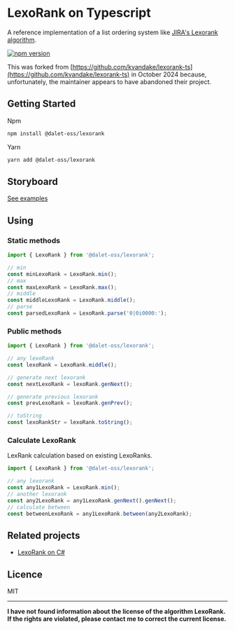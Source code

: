 # LexoRank on Typescript
A reference implementation of a list ordering system like [JIRA's Lexorank algorithm](https://www.youtube.com/watch?v=OjQv9xMoFbg).

[![npm version](https://badge.fury.io/js/@dalet-oss%2Flexorank.svg)](https://badge.fury.io/js/@dalet-oss%2Flexorank)

This was forked from [https://github.com/kvandake/lexorank-ts](https://github.com/kvandake/lexorank-ts) in October 2024
because, unfortunately, the maintainer appears to have abandoned their project.

## Getting Started

Npm
```sh
npm install @dalet-oss/lexorank
```

Yarn
```sh
yarn add @dalet-oss/lexorank
```

## Storyboard
[See examples](https://630e298cd63179cde4d8775c-bensuqejhp.chromatic.com/?path=/story/dnd-kit--dnd-kit-list-story)

## Using

### Static methods


```typescript
import { LexoRank } from '@dalet-oss/lexorank';

// min
const minLexoRank = LexoRank.min();
// max
const maxLexoRank = LexoRank.max();
// middle
const middleLexoRank = LexoRank.middle();
// parse
const parsedLexoRank = LexoRank.parse('0|0i0000:');
```

### Public methods

```typescript
import { LexoRank } from '@dalet-oss/lexorank';

// any lexoRank
const lexoRank = LexoRank.middle();

// generate next lexorank
const nextLexoRank = lexoRank.genNext();

// generate previous lexorank
const prevLexoRank = lexoRank.genPrev();

// toString
const lexoRankStr = lexoRank.toString();
```

### Calculate LexoRank

LexRank calculation based on existing LexoRanks.
```typescript
import { LexoRank } from '@dalet-oss/lexorank';

// any lexorank
const any1LexoRank = LexoRank.min();
// another lexorank
const any2LexoRank = any1LexoRank.genNext().genNext();
// calculate between
const betweenLexoRank = any1LexoRank.between(any2LexoRank);
```

## Related projects
- [LexoRank on C#](https://github.com/kvandake/lexorank-dotnet)

## Licence
MIT

---
**I have not found information about the license of the algorithm LexoRank. 
If the rights are violated, please contact me to correct the current license.**
